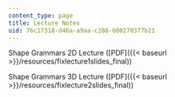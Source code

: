 ```yaml
---
content_type: page
title: Lecture Notes
uid: 76c17318-d46a-a9aa-c288-600270377b21
---
```


Shape Grammars 2D Lecture ([PDF]({{< baseurl >}}/resources/fixlecture1slides_final))

Shape Grammars 3D Lecture ([PDF]({{< baseurl >}}/resources/fixlecture2slides_final))